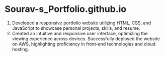 # Sourav-s_Portfolio.github.io
1)  Developed a responsive portfolio website utilizing HTML, CSS, and JavaScript to showcase personal projects, skills, and resume.
2)  Created an intuitive and responsive user interface, optimizing the viewing experience across devices. Successfully deployed the website on AWS, highlighting proficiency in front-end technologies and cloud hosting.
